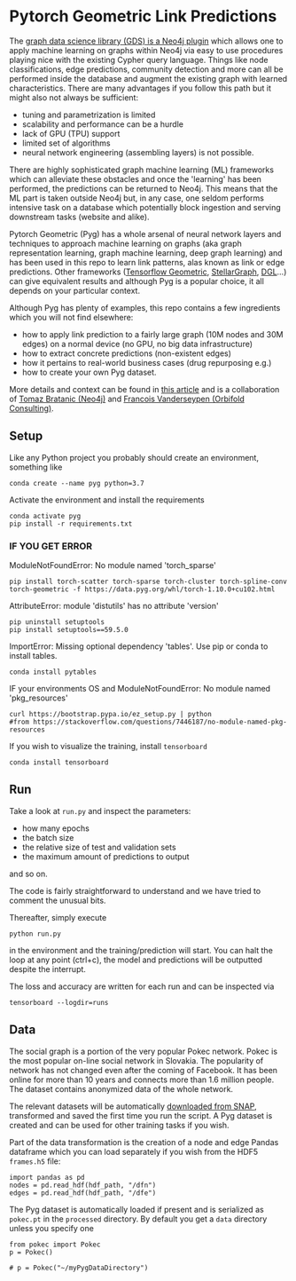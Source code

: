 # Pytorch Geometric Link Predictions

The [graph data science library (GDS) is a Neo4j plugin](https://neo4j.com/product/graph-data-science/) which allows one to apply machine learning on graphs within Neo4j via easy to use procedures playing nice with the existing Cypher query language. Things like node classifications, edge predictions, community detection and more can all be performed inside the database and augment the existing graph with learned characteristics. There are many advantages if you follow this path but it might also not always be sufficient:

- tuning and parametrization is limited
- scalability and performance can be a hurdle
- lack of GPU (TPU) support
- limited set of algorithms
- neural network engineering (assembling layers) is not possible.

There are highly sophisticated graph machine learning (ML) frameworks which can alleviate these obstacles and once the 'learning' has been performed, the predictions can be returned to Neo4j. This means that the ML part is taken outside Neo4j but, in any case, one seldom performs intensive task on a database which potentially block ingestion and serving downstream tasks (website and alike).   

Pytorch Geometric (Pyg) has a whole arsenal of neural network layers and techniques to approach machine learning on graphs (aka graph representation learning, graph machine learning, deep graph learning) and has been used in this repo to learn link patterns, alas known as link or edge predictions. Other frameworks ([Tensorflow Geometric](https://blog.tensorflow.org/2021/11/introducing-tensorflow-gnn.html), [StellarGraph](https://www.stellargraph.io), [DGL](https://www.dgl.ai)...) can give equivalent results and although Pyg is a popular choice, it all depends on your particular context.    

Although Pyg has plenty of examples, this repo contains a few ingredients which you will not find elsewhere:

- how to apply link prediction to a fairly large graph (10M nodes and 30M edges) on a normal device (no GPU, no big data infrastructure)
- how to extract concrete predictions (non-existent edges)
- how it pertains to real-world business cases (drug repurposing e.g.)
- how to create your own Pyg dataset.


More details and context can be found in [this article](https://bratanic-tomaz.medium.com) and is a collaboration of [Tomaz Bratanic (Neo4j)](https://bratanic-tomaz.medium.com) and [Francois Vanderseypen (Orbifold Consulting)](https://graphsandnetworks.com).  

## Setup

Like any Python project you probably should create an environment, something like

    conda create --name pyg python=3.7

Activate the environment and install the requirements

    conda activate pyg
    pip install -r requirements.txt
    
### IF YOU GET ERROR
    
ModuleNotFoundError: No module named 'torch_sparse'

    pip install torch-scatter torch-sparse torch-cluster torch-spline-conv torch-geometric -f https://data.pyg.org/whl/torch-1.10.0+cu102.html
    
AttributeError: module 'distutils' has no attribute 'version'

    pip uninstall setuptools
    pip install setuptools==59.5.0
    
ImportError: Missing optional dependency 'tables'.  Use pip or conda to install tables.
    
    conda install pytables
    
IF your environments OS and ModuleNotFoundError: No module named 'pkg_resources'

    curl https://bootstrap.pypa.io/ez_setup.py | python
    #from https://stackoverflow.com/questions/7446187/no-module-named-pkg-resources

    

If you wish to visualize the training, install `tensorboard`
    
    conda install tensorboard

## Run

Take a look at `run.py` and inspect the parameters:

- how many epochs
- the batch size
- the relative size of test and validation sets
- the maximum amount of predictions to output

and so on.

The code is fairly straightforward to understand and we have tried to comment the unusual bits.

Thereafter, simply execute

    python run.py

in the environment and the training/prediction will start. You can halt the loop at any point (ctrl+c), the model and predictions will be outputted despite the interrupt.

The loss and accuracy are written for each run and can be inspected via

    tensorboard --logdir=runs


## Data

The social graph is a portion of the very popular Pokec network. Pokec is the most popular on-line social network in Slovakia. The popularity of network has not changed even after the coming of Facebook. It has been online for more than 10 years and connects more than 1.6 million people. The dataset contains anonymized data of the whole network.     

The relevant datasets will be automatically [downloaded from SNAP](https://snap.stanford.edu/data/soc-pokec.html), transformed and saved the first time you run the script. A Pyg dataset is created and can be used for other training tasks if you wish.

Part of the data transformation is the creation of a node and edge Pandas dataframe which you can load separately if you wish from the HDF5 `frames.h5` file:

    import pandas as pd
    nodes = pd.read_hdf(hdf_path, "/dfn")
    edges = pd.read_hdf(hdf_path, "/dfe")

The Pyg dataset is automatically loaded if present and is serialized as `pokec.pt` in the `processed` directory. By default you get a `data` directory unless you specify one

    from pokec import Pokec    
    p = Pokec()
        
    # p = Pokec("~/myPygDataDirectory")
